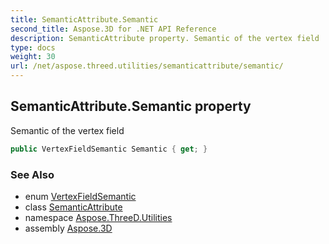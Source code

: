 ```yaml
---
title: SemanticAttribute.Semantic
second_title: Aspose.3D for .NET API Reference
description: SemanticAttribute property. Semantic of the vertex field
type: docs
weight: 30
url: /net/aspose.threed.utilities/semanticattribute/semantic/
---
```

## SemanticAttribute.Semantic property

Semantic of the vertex field

```csharp
public VertexFieldSemantic Semantic { get; }
```

### See Also

* enum [VertexFieldSemantic](../../vertexfieldsemantic/)
* class [SemanticAttribute](../)
* namespace [Aspose.ThreeD.Utilities](../../../aspose.threed.utilities/)
* assembly [Aspose.3D](../../../)


